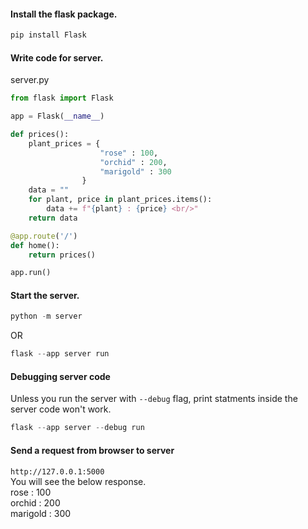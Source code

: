 #### Install the flask package.
```python
pip install Flask
```

#### Write code for server.
server.py
```python
from flask import Flask

app = Flask(__name__)

def prices():
    plant_prices = {
                    "rose" : 100,
                    "orchid" : 200,
                    "marigold" : 300
                }
    data = ""
    for plant, price in plant_prices.items():
        data += f"{plant} : {price} <br/>"
    return data

@app.route('/')
def home():
    return prices()

app.run()
```

#### Start the server.
```python
python -m server
```
OR
```python
flask --app server run
```
#### Debugging server code 
Unless you run the server with `--debug` flag, print statments inside the server code won't work.
```python
flask --app server --debug run
```
#### Send a request from browser to server
`http://127.0.0.1:5000`</br>
You will see the below response.</br>
rose : 100 </br>
orchid : 200 </br>
marigold : 300
